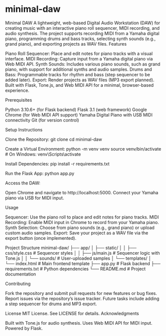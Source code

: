 # minimal-daw
Minimal DAW
A lightweight, web-based Digital Audio Workstation (DAW) for creating music with an interactive piano roll sequencer, MIDI recording, and audio synthesis. The project supports recording MIDI from a Yamaha digital piano, programming drums and bass tracks, selecting synth sounds (e.g., grand piano), and exporting projects as WAV files.
Features

Piano Roll Sequencer: Place and edit notes for piano tracks with a visual interface.
MIDI Recording: Capture input from a Yamaha digital piano via Web MIDI API.
Synth Sounds: Includes various piano sounds, such as grand piano, with support for additional synths and audio samples.
Drums and Bass: Programmable tracks for rhythm and bass (step sequencer to be added later).
Export: Render projects as WAV files (MP3 export planned).
Built with Flask, Tone.js, and Web MIDI API for a minimal, browser-based experience.

Prerequisites

Python 3.10.6+ (for Flask backend)
Flask 3.1 (web framework)
Google Chrome (for Web MIDI API support)
Yamaha Digital Piano with USB MIDI connectivity
Git (for version control)

Setup Instructions

Clone the Repository:
git clone <repository-url>
cd minimal-daw


Create a Virtual Environment:
python -m venv venv
source venv/bin/activate  # On Windows: venv\Scripts\activate


Install Dependencies:
pip install -r requirements.txt


Run the Flask App:
python app.py


Access the DAW:

Open Chrome and navigate to http://localhost:5000.
Connect your Yamaha piano via USB for MIDI input.



Usage

Sequencer: Use the piano roll to place and edit notes for piano tracks.
MIDI Recording: Enable MIDI input in Chrome to record from your Yamaha piano.
Synth Selection: Choose from piano sounds (e.g., grand piano) or upload custom audio samples.
Export: Save your project as a WAV file via the export button (once implemented).

Project Structure
minimal-daw/
├── app/
│   ├── static/
│   │   ├── css/style.css      # Sequencer styles
│   │   ├── js/main.js         # Sequencer logic with Tone.js
│   │   └── sounds/            # User-uploaded samples
│   └── templates/
│       └── index.html         # Main frontend template
├── app.py                     # Flask backend
├── requirements.txt           # Python dependencies
└── README.md                  # Project documentation

Contributing

Fork the repository and submit pull requests for new features or bug fixes.
Report issues via the repository’s issue tracker.
Future tasks include adding a step sequencer for drums and MP3 export.

License
MIT License. See LICENSE for details.
Acknowledgments

Built with Tone.js for audio synthesis.
Uses Web MIDI API for MIDI input.
Powered by Flask.

